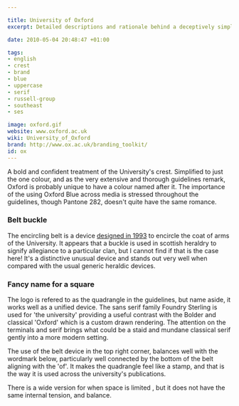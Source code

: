 ```yaml
---

title: University of Oxford
excerpt: Detailed descriptions and rationale behind a deceptively simple combination of type and graphics, rigorously applied.

date: 2010-05-04 20:48:47 +01:00

tags:
- english
- crest
- brand
- blue
- uppercase
- serif
- russell-group
- southeast
- ses

image: oxford.gif
website: www.oxford.ac.uk
wiki: University_of_Oxford
brand: http://www.ox.ac.uk/branding_toolkit/
id: ox
---
```


A bold and confident treatment of the University's crest. Simplified to just the one colour, and as the very extensive and thorough guidelines remark, Oxford is probably unique to have a colour named after it. The importance of the using Oxford Blue across media is stressed throughout the guidelines, though Pantone 282, doesn't quite have the same romance.

### Belt buckle

The encircling belt is a device [designed in 1993](http://www.oua.ox.ac.uk/enquiries/arms.html) to encircle the coat of arms of the University. It appears that a buckle is used in scottish heraldry to signify allegiance to a particular clan, but I cannot find if that is the case here! It's a distinctive unusual device and stands out very well when compared with the usual generic heraldic devices.

### Fancy name for a square

The logo is refered to as the quadrangle in the guidelines, but name aside, it works well as a unified device. The sans serif family Foundry Sterling is used for 'the university' providing a useful contrast with the Bolder and classical 'Oxford' which is a custom drawn rendering. The attention on the terminals and serif brings what could be a staid and mundane classical serif gently into a more modern setting.

The use of the belt device in the top right corner, balances well with the wordmark below, particularly well connected by the bottom of the belt aligning with the 'of'. It makes the quadrangle feel like a stamp, and that is the way it is used across the university's publications.

There is a wide version for when space is limited , but it does not have the same internal tension, and balance.
